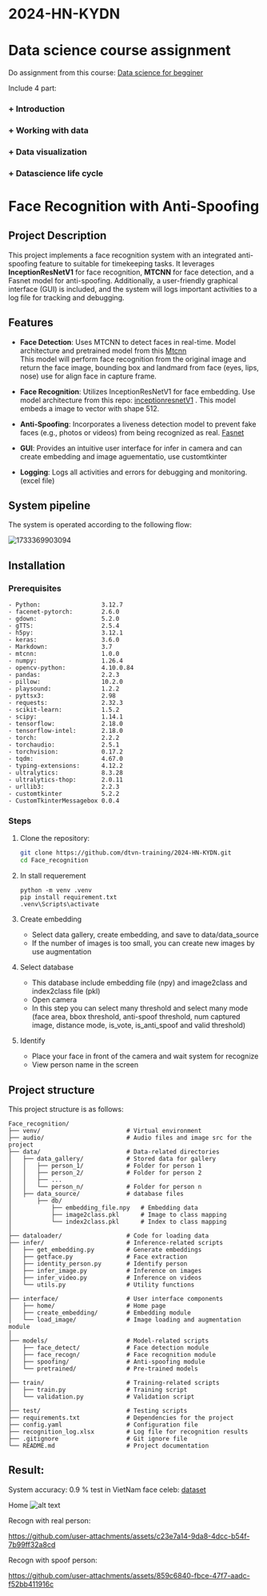 # 2024-HN-KYDN
# Data science course assignment

Do assignment from this course: [Data science for begginer](https://github.com/microsoft/Data-Science-For-Beginners)

Include 4 part:
### +  Introduction
### + Working with data
### + Data visualization
### + Datascience life cycle

# Face Recognition with Anti-Spoofing

## Project Description
This project implements a face recognition system with an integrated anti-spoofing feature to suitable for timekeeping tasks. It leverages **InceptionResNetV1** for face recognition, **MTCNN** for face detection, and a Fasnet model for anti-spoofing. Additionally, a user-friendly graphical interface (GUI) is included, and the system will logs important activities to a log file for tracking and debugging.

## Features
- **Face Detection**: Uses MTCNN to detect faces in real-time.
Model architecture and pretrained model from this [Mtcnn](https://github.com/ipazc/mtcnn)\
This model will perform face recognition from the original image and return the face image, bounding box and landmard from face (eyes, lips, nose) use for align face in capture frame.

- **Face Recognition**: Utilizes InceptionResNetV1 for face embedding.
Use model architecture from this repo: [inceptionresnetV1](https://github.com/timesler/facenet-pytorch/blob/master/models/inception_resnet_v1.py)
. This model embeds a image to vector with shape 512.

- **Anti-Spoofing**: Incorporates a liveness detection model to prevent fake faces (e.g., photos or videos) from being recognized as real. [Fasnet](https://github.com/minivision-ai/Silent-Face-Anti-Spoofing/blob/master/src/model_lib/MiniFASNet.py)
- **GUI**: Provides an intuitive user interface for infer in camera and can create embedding and image aguementatio, use customtkinter
- **Logging**: Logs all activities and errors for debugging and monitoring.(excel file)
## System pipeline
The system is operated according to the following flow:

![1733369903094](/Face_recognition/image/README/pipeline.jpg)
## Installation

### Prerequisites
```
- Python:                 3.12.7  
- facenet-pytorch:        2.6.0  
- gdown:                  5.2.0  
- gTTS:                   2.5.4  
- h5py:                   3.12.1  
- keras:                  3.6.0  
- Markdown:               3.7  
- mtcnn:                  1.0.0  
- numpy:                  1.26.4  
- opencv-python:          4.10.0.84  
- pandas:                 2.2.3  
- pillow:                 10.2.0  
- playsound:              1.2.2  
- pyttsx3:                2.98  
- requests:               2.32.3  
- scikit-learn:           1.5.2  
- scipy:                  1.14.1  
- tensorflow:             2.18.0  
- tensorflow-intel:       2.18.0  
- torch:                  2.2.2  
- torchaudio:             2.5.1  
- torchvision:            0.17.2  
- tqdm:                   4.67.0  
- typing-extensions:      4.12.2  
- ultralytics:            8.3.28  
- ultralytics-thop:       2.0.11  
- urllib3:                2.2.3  
- customtkinter           5.2.2      
- CustomTkinterMessagebox 0.0.4  
```


### Steps
1. Clone the repository:
   ```bash
   git clone https://github.com/dtvn-training/2024-HN-KYDN.git
   cd Face_recognition
   ```
2. In stall requerement
    ```
    python -m venv .venv
    pip install requirement.txt
    .venv\Scripts\activate
    ```
3. Create embedding
    + Select data gallery, create embedding, and save to data/data_source
    + If the number of images is too small, you can create new images by use augmentation
4. Select database 
    + This database include embedding file (npy) and image2class and index2class file (pkl)
    + Open camera
    + In this step you can select many threshold and select many mode (face area, bbox threshold, anti-spoof threshold, num captured image, distance mode, is_vote, is_anti_spoof and valid threshold)

5. Identify
    + Place your face in front of the camera and wait system for recognize
    + View person name in the screen 


## Project structure

This project structure is as follows:
```
Face_recognition/   
├── venv/                        # Virtual environment   
├── audio/                       # Audio files and image src for the project   
├── data/                        # Data-related directories 
│   ├── data_gallery/            # Stored data for gallery  
│   │   ├── person_1/            # Folder for person 1  
│   │   ├── person_2/            # Folder for person 2  
│   │   ├── ...               
│   │   └── person_n/            # Folder for person n  
│   ├── data_source/             # database files   
│       ├── db/ 
│           ├── embedding_file.npy   # Embedding data   
│           ├── image2class.pkl      # Image to class mapping   
│           └── index2class.pkl      # Index to class mapping   
│   
├── dataloader/                  # Code for loading data    
├── infer/                       # Inference-related scripts    
│   ├── get_embedding.py         # Generate embeddings
│   ├── getface.py               # Face extraction  
│   ├── identity_person.py       # Identify person
│   ├── infer_image.py           # Inference on images
│   ├── infer_video.py           # Inference on videos
│   └── utils.py                 # Utility functions    
│   
├── interface/                   # User interface components    
│   ├── home/                    # Home page    
│   ├── create_embedding/        # Embedding module    
│   └── load_image/              # Image loading and augmentation module 
│   
├── models/                      # Model-related scripts    
│   ├── face_detect/             # Face detection module    
│   ├── face_recogn/             # Face recognition module  
│   ├── spoofing/                # Anti-spoofing module 
│   └── pretrained/              # Pre-trained models   
│   
├── train/                       # Training-related scripts 
│   ├── train.py                 # Training script  
│   └── validation.py            # Validation script    
│   
├── test/                        # Testing scripts  
├── requirements.txt             # Dependencies for the project 
├── config.yaml                  # Configuration file   
├── recognition_log.xlsx         # Log file for recognition results 
├── .gitignore                   # Git ignore file  
└── README.md                    # Project documentation    
```


## Result:

System accuracy: 0.9 %
test in VietNam face celeb: [dataset](https://www.flickr.com/photos/148530340@N06/47824829632/in/dateposted-public/)

Home
![alt text](Face_recognition/image/README/image.png)

Recogn with real person:

https://github.com/user-attachments/assets/c23e7a14-9da8-4dcc-b54f-7b99ff32a8cd

Recogn with spoof person:

https://github.com/user-attachments/assets/859c6840-fbce-47f7-aadc-f52bb411916c

